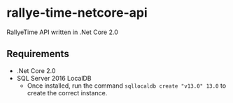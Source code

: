 # rallye-time-netcore-api

RallyeTime API written in .Net Core 2.0

## Requirements
- .Net Core 2.0
- SQL Server 2016 LocalDB
    - Once installed, run the command `sqllocaldb create "v13.0" 13.0` to create the correct instance.